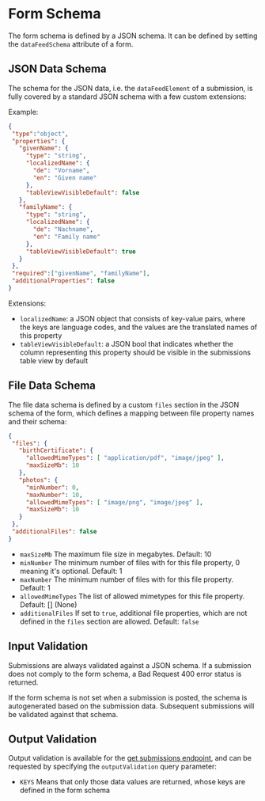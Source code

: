 # Form Schema

The form schema is defined by a JSON schema. It can be defined by setting the `dataFeedSchema` attribute
of a form.

## JSON Data Schema

The schema for the JSON data, i.e. the `dataFeedElement` of a submission, is fully covered by a standard JSON schema with
a few custom extensions:

Example:

 ```json
 {
  "type":"object",
  "properties": {
    "givenName": { 
      "type": "string",
      "localizedName": {
        "de": "Vorname",
        "en": "Given name"
      },
      "tableViewVisibleDefault": false
    },
    "familyName": {
      "type": "string",
      "localizedName": {
        "de": "Nachname",
        "en": "Family name"
      },
      "tableViewVisibleDefault": true
    }
  },
  "required":["givenName", "familyName"],
  "additionalProperties": false
}
 ```
Extensions:
- `localizedName`: a JSON object that consists of key-value pairs, where the keys are language codes,
and the values are the translated names of this property
- `tableViewVisibleDefault`: a JSON bool that indicates whether the column representing this property should be
visible in the submissions table view by default


## File Data Schema

The file data schema is defined by a custom `files` section in the JSON schema of the form, which defines a
mapping between file property names and their schema:

 ```json
{
  "files": {
    "birthCertificate": {
      "allowedMimeTypes": [ "application/pdf", "image/jpeg" ],
      "maxSizeMb": 10
    },
    "photos": {
      "minNumber": 0,
      "maxNumber": 10,
      "allowedMimeTypes": [ "image/png", "image/jpeg" ],
      "maxSizeMb": 10
    }
  },
  "additionalFiles": false
}
 ```

- `maxSizeMb` The maximum file size in megabytes. Default: 10
- `minNumber` The minimum number of files with for this file property, 0 meaning it's optional. Default: 1
- `maxNumber` The minimum number of files with for this file property. Default: 1
- `allowedMimeTypes` The list of allowed mimetypes for this file property. Default: [] (None)
- `additionalFiles` If set to `true`, additional file properties, which are not defined in the `files` section 
are allowed. Default: `false`

## Input Validation

Submissions are always validated against a JSON schema. If a submission does not comply to the form schema, a
Bad Request 400 error status is returned.

If the form schema is not set when a submission is posted, the schema is autogenerated based on the submission data.
Subsequent submissions will be validated against that schema.

## Output Validation

Output validation is available for the [get submissions endpoint](./rest-api.md#get-formalizesubmissions),
and can be requested by specifying the `outputValidation` query parameter:
- `KEYS` Means that only those data values are returned, whose keys are defined in the form schema

